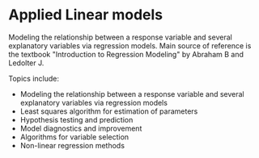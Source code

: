 # Applied Linear models

Modeling the relationship between a response variable and several explanatory variables via regression models. Main source of reference is the textbook "Introduction to Regression Modeling" by Abraham B and Ledolter J.

Topics include:
* Modeling the relationship between a response variable and several explanatory variables via regression models
* Least squares algorithm for estimation of parameters
* Hypothesis testing and prediction
* Model diagnostics and improvement
* Algorithms for variable selection
* Non-linear regression methods
